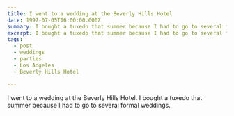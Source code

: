 ```yaml
---
title: I went to a wedding at the Beverly Hills Hotel
date: 1997-07-05T16:00:00.000Z
summary: I bought a tuxedo that summer because I had to go to several formal weddings.
excerpt: I bought a tuxedo that summer because I had to go to several formal weddings.
tags:
  - post 
  - weddings
  - parties
  - Los Angeles
  - Beverly Hills Hotel

---
```


I went to a wedding at the Beverly Hills Hotel. I bought a tuxedo that summer because I had to go to several formal weddings.
